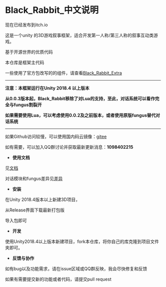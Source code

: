 # Black_Rabbit_中文说明
现在已经发布到itch.io

这是一个unity 的3D游戏叙事框架，适合开发第一人称/第三人称的叙事互动类游戏。

基于开源世界的优质代码

本仓库是框架主代码

一些使用了官方包改写的的组件，请查看[Black_Rabbit_Extra](https://github.com/Fungus-Light/Black_Rabbit_Extra)

---

**注意：本框架运行在Unity 2018.4 以上版本**

**从0.0.3版本起，Black_Rabbit移除了对Lua的支持，至此，对话系统可以看作完全与fungus割裂开**

**如果需要使用Lua，可以考虑使用0.0.2及之前版本，或者使用原版fungus替代对话系统**

---

如果Github访问较慢，可以使用国内码云镜像：[gitee](https://gitee.com/fungus-light/Black_Rabbit)

如有需要，可以加入QQ群讨论并获取最新更新消息：**1098402215**

- **使用文档**

见[文档](./Docs/doc.md)

对话模块和fungus差异见[差异](./Docs/differ.md)

- **安装**

在Unity 2018.4版本以上新建3D项目，

从Release界面下载最新打包版

导入包即可

- **开发**

使用Unity2018.4以上版本新建项目，fork本仓库，将你自己的库克隆到项目文件夹即可。

- **反馈与协作**

如有bug以及功能需求，请在issue区域或QQ群反映，我会尽快修复和反馈

如果有需要提交新的功能或者代码，请提交pull request